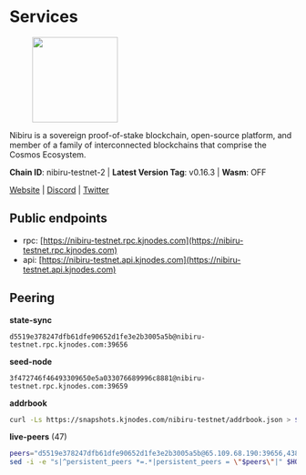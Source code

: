 # Services

<figure><img src="https://raw.githubusercontent.com/kj89/testnet_manuals/main/pingpub/logos/nibiru.png" width="150" alt=""><figcaption></figcaption></figure>

Nibiru is a sovereign proof-of-stake blockchain, open-source platform,  and member of a family of interconnected blockchains that comprise the Cosmos Ecosystem.

**Chain ID**: nibiru-testnet-2 | **Latest Version Tag**: v0.16.3 | **Wasm**: OFF

[Website](https://nibiru.fi) | [Discord](https://discord.gg/nibiru) | [Twitter](https://twitter.com/NibiruChain)


## Public endpoints

* rpc: [https://nibiru-testnet.rpc.kjnodes.com](https://nibiru-testnet.rpc.kjnodes.com)
* api: [https://nibiru-testnet.api.kjnodes.com](https://nibiru-testnet.api.kjnodes.com)

## Peering

**state-sync**

```text
d5519e378247dfb61dfe90652d1fe3e2b3005a5b@nibiru-testnet.rpc.kjnodes.com:39656
```

**seed-node**

```text
3f472746f46493309650e5a033076689996c8881@nibiru-testnet.rpc.kjnodes.com:39659
```

**addrbook**
```bash
curl -Ls https://snapshots.kjnodes.com/nibiru-testnet/addrbook.json > $HOME/.nibid/config/addrbook.json
```

**live-peers** (47)
```bash
peers="d5519e378247dfb61dfe90652d1fe3e2b3005a5b@65.109.68.190:39656,438d7bd872c3c692a5284544dd86ea55ce787444@194.146.12.215:12656,ab0749012b43240d8c36fb3c65284db1b2f52784@5.161.101.185:26656,5eecfdf089428a5a8e52d05d18aae1ad8503d14c@65.108.141.109:19656,5ef59d8905bbd2bff62e06c391bfcccd5b4f23a9@188.34.202.151:26656,a9f081cbbfbb4fcef59933eec0c90022394e3264@65.109.85.225:7020,6a098f2de3628f0107fbd50876e9c2c89f627d7f@94.103.91.28:39656,9ca622adcf1ef0e7348551d4f79268f706cd3a88@65.108.195.235:36656,0e07d1c2c5eaeffaa61d70be990d28bff450cdb2@84.46.243.157:39656,e55d8746ad30e0d11ebe0aa3792c46713375edcc@135.181.2.104:26656,6b090552ef388fc2e035e6b77619bf4985057077@95.216.42.83:26656,d7185d6b0d6a7dbe8c45e1fddfa0165dfdba01c0@38.242.150.132:39656,eb65c95ea745d1cb5f66e2fda5d5e1029f4dc43d@5.161.43.109:26656,3939da5da8d8a31e6af2cb6d7bdcb222ff2487eb@65.109.14.69:39656,756a7ac7c297a6b0c5015501ad7ad484867c8c96@213.246.39.53:26656,62f26443c930a02f3e166b9db4ecd37b65b042f2@49.12.8.255:26656,32c587c3d9329e6c13c5cd7797eb46b30b628bca@167.235.231.20:26656,04569d22565caa03cedb89f835b86bb8e7510585@154.53.50.44:26656,d22cca3347f2832b0507fb105cdd2e8b49ea74f6@95.217.118.96:27211,8eb25788a0d20ca5becb6dcda6f76b0a83b13d10@65.109.24.121:26656,c6f9cd4e0b231ffc54091b728821ee2fbac3fab5@38.242.129.31:11656,9920bfdee1f9f61221e0301b1823f050e8fb992f@193.203.203.121:26656,480733e21f809d3b3788e24f7620e2f274bd946d@101.32.74.179:26656,99b57896e917866956f9f078f67f95d6fd6a05e8@161.97.92.139:26656,8425ae0c16b42bdd1af24ffc872641990a17e921@167.235.198.193:60656,c3bc712aaf85ab312b8b723c7e8a905958703fd3@143.110.152.30:26656,9e05e4a15d6077088cbd84fa5a4311e71556e67a@62.141.37.231:26656,2ec6cb2a83c178fb490a992a3bd6a5c142c3fc61@135.181.20.30:26656,5c2a752c9b1952dbed075c56c600c3a79b58c395@195.3.220.140:27046,05e9375c54a4c6a4918b7e2bf5de272c6303504c@2.58.82.216:26656,790398bf204e5f6960af7534c482881100672f5a@95.71.122.156:26656,3c6b56439e8f20ba87b07ef9009da896fe310763@159.69.90.70:26656,740eddac16cf4e6a175866ba39ef22292e2757b5@38.242.202.234:26656,2d7705e37a1c3a2425cec0108b94d55ec0454f35@217.76.60.115:26656,ffb4292fe23029e6033e905887abf026c96d3b04@108.175.1.18:26656,b6e57895ae960884e24e867a134d5eff1f7ad75c@89.252.21.37:26656,d40bd2a7a5d3dc525e66be78a2bdaf1ff0bc1957@95.214.55.25:29656,b2e22f1d2de37e8081db622dd3dd2463a78d21b1@95.217.57.232:26656,2d63a6d4c301fe487db74fa5876995c7a602e51d@43.229.117.149:26656,161ab0998e2f28995d6c0c43b5a1f0a6b2cde681@165.22.15.151:26656,a4a0b5b90dbcc92006e7d05d7f6521f120520116@34.75.178.18:26656,6198bbd5c324ecd884f4ecc8e7e9003452133b02@154.38.167.70:26656,6805ed63c0dfa0e9962d9ff3515aab2dc3d9705e@159.223.112.130:26656,794f2f7e5bb4e9b1e7e752c3d7df76a8db824151@65.109.30.12:61756,be50e4505596df166f1e28e22fe49d0b49651eb5@93.84.131.37:12656,cfa774a7d46145787f1db9ae0bed9150ef29a73c@65.109.61.61:39656,7a771ec737a3e7f079d496a9c0aae41feae61a9d@38.242.138.236:39656"
sed -i -e "s|^persistent_peers *=.*|persistent_peers = \"$peers\"|" $HOME/.nibid/config/config.toml
```
